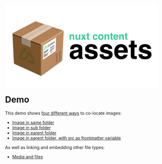 <div> 
<img src="splash.png" style="margin: -20px 0">
</div>

# Demo

This demo shows [four different ways](/recipes) to co-locate images:

- [Image in same folder](/recipes/italian-bean-stew)
- [Image in sub folder](/recipes/pesto-salmon-lentils)
- [Image in parent folder](/recipes/sicilian-fish-stew)
- [Image in parent folder, with src as frontmatter variable](/recipes/turkey-casserole)

As well as linking and embedding other file types:

- [Media and files](/media)
